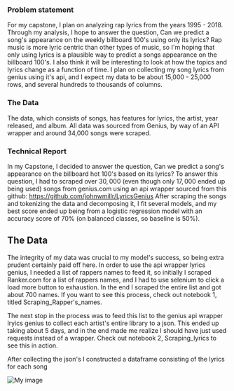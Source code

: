 ### Problem statement
For my capstone, I plan on analyzing rap lyrics from the years 1995 - 2018. Through my analysis, I hope to answer the question, Can we predict a song's appearance on the weekly billboard 100's using only its lyrics? Rap music is more lyric centric than other
types of music, so I'm hoping that only using lyrics is a plausible way to predict a songs appearance on the billboard 100's. I also think it will be interesting to look at how the topics and lyrics change as a function of time. I plan on collecting my song lyrics from genius using it's api, and I expect my data to be about 15,000 - 25,000 rows, and several hundreds to thousands of columns.

### The Data
The data, which consists of songs, has features for lyrics, the artist, year released, and album. All data
was sourced from Genius, by way of an API wrapper and around 34,000 songs were scraped.


### Technical Report
In my Capstone, I decided to answer the question, Can we predict a song's appearance on the billboard hot 100's based on its lyrics? To answer this question, I had to scraped over $30,000$ (even though only $17,000$ ended up being used) songs from genius.com using an api wrapper sourced from this github: https://github.com/johnwmillr/LyricsGenius
After scraping the songs and tokenizing the data and decomposing it, I fit several models, and my best score ended up being from a logistic regression model with an accuracy score of $70\%$ (on balanced classes, so baseline is $50\%$).

## The Data
The integrity of my data was crucial to my model's success, so being extra prudent certainly paid off here. In order to use the api wrapper lyrics genius, I needed a list of rappers names to feed it, so initially I scraped Ranker.com for a list of rappers names, and I had to use selenium to click a load more button to exhaustion. In the end I scraped the entire list and got about $700$ names. If you want to see this process, check out notebook 1, titled Scraping_Rapper's_names.

The next stop in the process was to feed this list to the genius api wrapper lryics genius to collect each artist's entire library to a json. This ended up taking about 5 days, and in the end made me realize I should have just used requests instead of a wrapper. Check out notebook 2, Scraping_lyrics to see this in action.

After collecting the json's I constructed a dataframe consisting of the lyrics for each song 

![My image](celehman44.github.com/Capstone/images/scr_shot_1.jpg)
